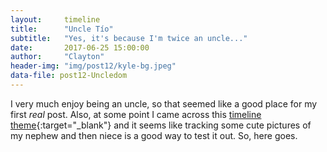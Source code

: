 ```yaml
---
layout:     timeline
title:      "Uncle Tío"
subtitle:   "Yes, it's because I'm twice an uncle..."
date:       2017-06-25 15:00:00
author:     "Clayton"
header-img: "img/post12/kyle-bg.jpeg"
data-file: post12-Uncledom
---
```

I very much enjoy being an uncle, so that seemed like a good place for my first _real_ post. Also, at some point I came across this [timeline theme](https://github.com/kirbyt/timeline-jekyll-theme){:target="_blank"} and it seems like tracking some cute pictures of my nephew and then niece is a good way to test it out. So, here goes.
